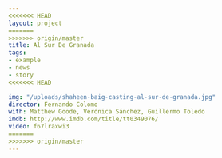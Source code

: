 ```yaml
---
<<<<<<< HEAD
layout: project
=======
>>>>>>> origin/master
title: Al Sur De Granada
tags:
- example
- news
- story
<<<<<<< HEAD

img: "/uploads/shaheen-baig-casting-al-sur-de-granada.jpg"
director: Fernando Colomo
with: Matthew Goode, Verónica Sánchez, Guillermo Toledo
imdb: http://www.imdb.com/title/tt0349076/
video: f67lraxwi3
=======
>>>>>>> origin/master
---
```


